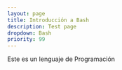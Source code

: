 ```yaml
---
layout: page
title: Introducción a Bash
description: Test page
dropdown: Bash
priority: 99
---
```

Este es un lenguaje de Programación